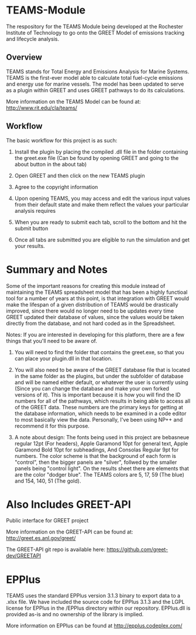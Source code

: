 TEAMS-Module
============

The respository for the TEAMS Module being developed at the Rochester Institute of Technology to go onto the GREET Model of emissions tracking and lifecycle analysis.

Overview
--------

TEAMS stands for Total Energy and Emissions Analysis for Marine Systems. TEAMS is the first-ever model able to calculate total fuel-cycle emissions and energy use for marine vessels. The model has been updated to serve as a plugin within GREET and uses GREET pathways to do its calculations.

More information on the TEAMS Model can be found at: http://www.rit.edu/cla/teams/

Workflow
--------

The basic workflow for this project is as such: 

1) Install the plugin by placing the compiled .dll file in the folder containing the greet.exe file (Can be found by opening GREET and going to the about button in the about tab)

2) Open GREET and then click on the new TEAMS plugin

3) Agree to the copyright information

4) Upon opening TEAMS, you may access and edit the various input values from their default state and make them reflect the values your particular analysis requires

5) When you are ready to submit each tab, scroll to the bottom and hit the submit button

6) Once all tabs are submitted you are eligible to run the simulation and get your results.

Summary and Notes
=========
Some of the important reasons for creating this module instead of maintaining the TEAMS spreadsheet model that has been a highly functioal tool for a number of years at this point, is that integration with GREET would make the lifespan of a given distribution of TEAMS would be drastically improved, since there would no longer need to be updates every time GREET updated their database of values, since the values would be taken directly from the database, and not hard coded as in the Spreadsheet.

Notes: If you are interested in developing for this platform, there are a few things that you'll need to be aware of.
1) You will need to find the folder that contains the greet.exe, so that you can place your plugin.dll in that location.

2) You will also need to be aware of the GREET database file that is located in the same folder as the plugins, but under the subfolder of database and will be named either default, or whatever the user is currently using (Since you can change the database and make your own forked versions of it). This is important because it is how you will find the ID numbers for all of the pathways, which results in being able to access all of the GREET data. These numbers are the primary keys for getting at the database information, which needs to be examined in a code editor to most basically view the data. Personally, I've been using NP++ and recommend it for this purpose.

3)  A note about design: The fonts being used in this project are bebasneue regular 12pt (For headers), Apple Garamond 10pt for general text, Apple Garamond Bold 10pt for subheadings, And Consolas Regular 9pt for numbers. The color scheme is that the background of each form is "control", then the bigger panels are "silver", follwed by the smaller panels being "control light". On the results sheet there are elements that are the color "dodger blue". The TEAMS colors are 5, 17, 59 (The blue) and 154, 140, 51 (The gold).  

Also Includes GREET-API
=========

Public interface for GREET project

More information on the GREET-API can be found at: http://greet.es.anl.gov/greet/

The GREET-API git repo is available here: https://github.com/greet-dev/GREETAPI

EPPlus
=========

TEAMS uses the standard EPPlus version 3.1.3 binary to export data to a .xlsx file. We have included the source code for EPPlus 3.1.3 and the LGPL license for EPPlus in the /EPPlus directory within our repository. EPPlus.dll is provided as-is and no ownership of the library is implied.

More information on EPPlus can be found at http://epplus.codeplex.com/

